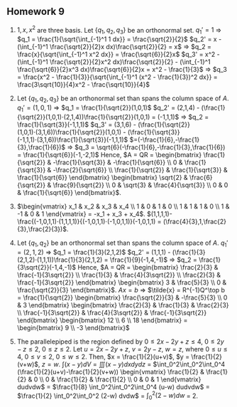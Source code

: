 ## Homework 9

1. $1,x,x^2$ are three basis. Let $\{q_1,q_2,q_3\}$ be an orthonormal set.
    $q_1' = 1$ &rArr; $q_1 = \frac{1}{\sqrt{\int_{-1}^1 1 dx}} = \frac{\sqrt{2}}{2}$
    $q_2' = x - (\int_{-1}^1 \frac{\sqrt{2}}{2}x dx)\frac{\sqrt{2}}{2} = x$ &rArr; $q_2 = \frac{x}{\sqrt{\int_{-1}^1 x^2 dx}} = \frac{\sqrt{6}}{2}x$
    $q_3' = x^2 - (\int_{-1}^1 \frac{\sqrt{2}}{2}x^2 dx)\frac{\sqrt{2}}{2} - (\int_{-1}^1 \frac{\sqrt{6}}{2}x^3 dx)\frac{\sqrt{6}}{2}x = x^2 - \frac{1}{3}$ &rArr; $q_3 = \frac{x^2 - \frac{1}{3}}{\sqrt{\int_{-1}^1 (x^2 - \frac{1}{3})^2 dx}} = \frac{3\sqrt{10}}{4}x^2 - \frac{\sqrt{10}}{4}$
2. Let $\{q_1,q_2,q_3\}$ be an orthonormal set than spans the column space of $A$.
    $q_1' = (1,0,1)$ &rArr; $q_1 = \frac{1}{\sqrt{2}}(1,0,1)$
    $q_2' = (2,1,4) - (\frac{1}{\sqrt{2}}(1,0,1)⋅(2,1,4))\frac{1}{\sqrt{2}}(1,0,1) = (-1,1,1)$ &rArr; $q_2 = \frac{1}{\sqrt{3}}(-1,1,1)$
    $q_3' = (3,1,6) - (\frac{1}{\sqrt{2}}(1,0,1)⋅(3,1,6))\frac{1}{\sqrt{2}}(1,0,1) - (\frac{1}{\sqrt{3}}(-1,1,1)⋅(3,1,6))\frac{1}{\sqrt{3}}(-1,1,1)$ $=(-\frac{1}{6},-\frac{1}{3},\frac{1}{6})$ &rArr; $q_3 = \sqrt{6}(-\frac{1}{6},-\frac{1}{3},\frac{1}{6}) = \frac{1}{\sqrt{6}}(-1,-2,1)$
    Hence, $A = QR = \begin{bmatrix} \frac{1}{\sqrt{2}} & -\frac{1}{\sqrt{3}} & -\frac{1}{\sqrt{6}} \\ 0 & \frac{1}{\sqrt{3}} & -\frac{2}{\sqrt{6}} \\ \frac{1}{\sqrt{2}} & \frac{1}{\sqrt{3}} & \frac{1}{\sqrt{6}} \end{bmatrix} \begin{bmatrix} \sqrt{2} & \frac{6}{\sqrt{2}} & \frac{9}{\sqrt{2}} \\ 0 & \sqrt{3} & \frac{4}{\sqrt{3}} \\ 0 & 0 & \frac{1}{\sqrt{6}} \end{bmatrix}$.
3. $\begin{vmatrix} x_1 & x_2 & x_3 & x_4 \\ 1 & 0 & 1 & 0 \\ 1 & 1 & 1 & 0 \\ 1 & -1 & 0 & 1 \end{vmatrix} = -x_1 + x_3 + x_4$. $(1,1,1,1)-\frac{(-1,0,1,1)⋅(1,1,1,1)}{(-1,0,1,1)⋅(-1,0,1,1)}(-1,0,1,1) = (\frac{4}{3},1,\frac{2}{3},\frac{2}{3})$.
4. Let $\{q_1,q_2\}$ be an orthonormal set than spans the column space of $A$.
    $q_1' = (2,1,2)$ &rArr; $q_1 = \frac{1}{3}(2,1,2)$
    $q_2' = (1,1,1) - (\frac{1}{3}(2,1,2)⋅(1,1,1))\frac{1}{3}(2,1,2) = \frac{1}{9}(-1,4,-1)$ &rArr; $q_2 = \frac{1}{3\sqrt{2}}(-1,4,-1)$
    Hence, $A = QR = \begin{bmatrix} \frac{2}{3} & \frac{-1}{3\sqrt{2}} \\ \frac{1}{3} & \frac{4}{3\sqrt{2}} \\ \frac{2}{3} & \frac{-1}{3\sqrt{2}} \end{bmatrix} \begin{bmatrix} 3 & \frac{5}{3} \\ 0 & \frac{\sqrt{2}}{3} \end{bmatrix}$.
    $Ax = b$ &rArr; $\tilde{x} = R^{-1}Q^\top b = \frac{1}{\sqrt{2}} \begin{bmatrix} \frac{\sqrt{2}}{3} & -\frac{5}{3} \\ 0 & 3 \end{bmatrix} \begin{bmatrix} \frac{2}{3} & \frac{1}{3} & \frac{2}{3} \\ \frac{-1}{3\sqrt{2}} & \frac{4}{3\sqrt{2}} & \frac{-1}{3\sqrt{2}} \end{bmatrix} \begin{bmatrix} 12 \\ 6 \\ 18 \end{bmatrix} = \begin{bmatrix} 9 \\ -3 \end{bmatrix}$

5. The parallelepiped is the region defined by $0 ≤ 2x-2y+z ≤ 4$, $0 ≤ 2y-z ≤ 2$, $0 ≤ z ≤ 2$.
    Let $u = 2x-2y+z$, $v = 2y-z$, $w = z$, where $0 ≤ u ≤ 4$, $0 ≤ v ≤ 2$, $0 ≤ w ≤ 2$.
    Then, $x = \frac{1}{2}(u+v)$, $y = \frac{1}{2}(v+w)$, $z = w$.
    $\int (x-y) dV$ = $\iiint (x-y) dxdydz$ = $\int_0^2\int_0^2\int_0^4 (\frac{1}{2}(u+v)-\frac{1}{2}(v+w)) \begin{vmatrix} \frac{1}{2} & \frac{1}{2} & 0 \\ 0 & \frac{1}{2} & \frac{1}{2} \\ 0 & 0 & 1 \end{vmatrix} dudvdw$ = $\frac{1}{8} \int_0^2\int_0^2\int_0^4 (u-w) dudvdw$ = $\frac{1}{2} \int_0^2\int_0^2 (2-w) dvdw$ = $\int_0^2 (2-w) dw$ = 2.

